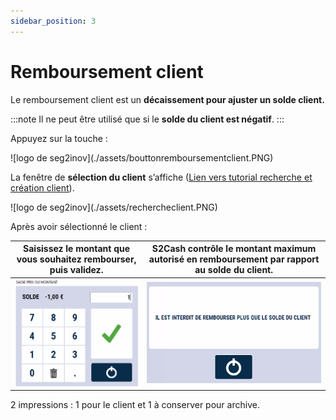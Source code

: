 ```yaml
---
sidebar_position: 3
---
```


 # Remboursement client

 Le remboursement client est un **décaissement pour ajuster un solde client.**

:::note
Il ne peut être utilisé que si le **solde du client est négatif**.
:::

Appuyez sur la touche :

<div className="contenaireImg">
    ![logo de seg2inov](./assets/bouttonremboursementclient.PNG)
</div>

La fenêtre de **sélection du client** s’affiche ([Lien vers tutorial recherche et création client](/docs/manuel-caisse/client/recherche)).

<div className="contenaireImg">
    ![logo de seg2inov](./assets/rechercheclient.PNG)
</div>

Après avoir sélectionné le client : 

| Saisissez le montant que vous souhaitez rembourser, puis validez.       | S2Cash contrôle le montant maximum autorisé en remboursement par rapport au solde du client. |
|--------------|--------|
| ![logo de seg2inov](./assets/saisitmontantclient.PNG)| ![logo de seg2inov](./assets/interdiction.PNG)| 

2 impressions : 1 pour le client et 1 à conserver pour archive.